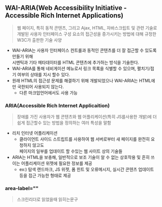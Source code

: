 ## WAI-ARIA(Web Accessibility Initiative - Accessible Rich Internet Applications)
> 웹 페이지, 특히 동적 콘텐츠, 그리고 Ajax, HTML, 자바스크립트 및 관련 기술로 개발된 사용자 인터페이스 구성 요소의 접근성을 증가시키는 방법에 대해 규정한 W3C가 출판한 기술 사양
- WAI-ARIA는 사용자 인터페이스 컨트롤과 동적인 콘텐츠를 더 잘 접근할 수 있도록 만들기 위해 <br>시멘틱과 기타 메타데이터를 HTML 콘텐츠에 추가하는 방식을 기술한다.
- WAI-ARIA를 통해 네비게이션 메뉴로서 링크 목록을 식별할 수 있으며, 펼치기/접기 여부의 상태를 지시 할수 있다.
- 원래 HTML의 접근성 문제를 해결하기 위해 개발되었으나 WAI-ARIA는 HTML에만 국한되어 사용되지 않는다.
    - 다른 마크업언어에서도 사용 가능
### ARIA(Accessible Rich Internet Applicaition)
> 장애를 가진 사용자가 웹 콘텐츠와 웹 어플리케이션(특히 JS를사용한 개발)에 더 쉽게 접근할수 있는 방법을 정의하는 여러 특성을 말함
- 리치 인터넷 어플리케이션
    - 클라이언트 사이드 스트립트를 사용하여 웹 서버로부터 새 페이지를 완전히 요청하지 않고도<br> 페이지의 일부를 업데이트 할 수있는 웹 사이트 상의 기술들
- ARIA는 HTML을 보충해, 일반적으로 보조 기술이 알 수 없는 상호작용 및 흔히 쓰이는 어플리케이션 위젯에 필요한 정보를 제공
    - ex:) 탐색 랜드마크, JS 위젯, 폼 힌트 및 오류메시지, 실시간 콘텐츠 업데이트 등을 접근 가능한 형태로 제공

### area-label=""
>스크린리더로 읽었을때 읽히는문구